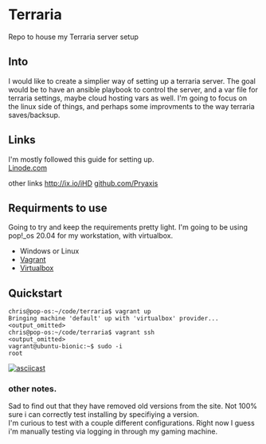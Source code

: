 # Terraria

Repo to house my Terraria server setup

## Into

I would like to create a simplier way of setting up a terraria server.  The goal would be to have an ansible playbook to control the server, and a var file for terraria settings, maybe cloud hosting vars as well.  I'm going to focus on the linux side of things, and perhaps some improvments to the way terraria saves/backsup.


## Links
I'm mostly followed this guide for setting up.   
[Linode.com](https://www.linode.com/docs/game-servers/host-a-terraria-server-on-your-linode/)

other links
http://ix.io/iHD 
[github.com/Pryaxis](https://github.com/Pryaxis/TShock/releases/tag/v4.3.26)


## Requirments to use
Going to try and keep the requirements pretty light.  I'm going to be using pop!_os 20.04 for my workstation, with virtualbox.  

- Windows or Linux
- [Vagrant](https://www.vagrantup.com/)
- [Virtualbox](https://www.virtualbox.org/wiki/Downloads)


## Quickstart

```shell
chris@pop-os:~/code/terraria$ vagrant up
Bringing machine 'default' up with 'virtualbox' provider...
<output_omitted>
chris@pop-os:~/code/terraria$ vagrant ssh 
<output_omitted>
vagrant@ubuntu-bionic:~$ sudo -i
root
```

[![asciicast](https://asciinema.org/a/VGJFCbXpXVOkO9N87XIEVoTCV.svg)](https://asciinema.org/a/VGJFCbXpXVOkO9N87XIEVoTCV)



### other notes. 

Sad to find out that they have removed old versions from the site. Not 100% sure i can correctly test installing by specifiying a version.  
I'm curious to test with a couple different configurations. Right now I guess i'm manually testing via logging in through my gaming machine.  
